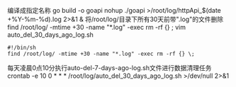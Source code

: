 编译成指定名称
go build -o goapi
nohup ./goapi >/root/log/httpApi_$(date +%Y-%m-%d).log 2>&1 &
将/root/log/目录下所有30天前带".log"的文件删除
find /root/log/ -mtime +30 -name "*.log" -exec rm -rf {} \;
vim auto_del_30_days_ago_log.sh
```
#!/bin/sh
find /root/log/ -mtime +30 -name "*.log" -exec rm -rf {} \;
```
每天凌晨0点10分执行auto-del-7-days-ago-log.sh文件进行数据清理任务
crontab -e
10 0 * * * /root/log/auto_del_30_days_ago_log.sh >/dev/null 2>&1